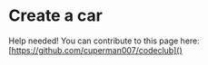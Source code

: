 # Create a car

Help needed! You can contribute to this page here: [https://github.com/cuperman007/codeclub]()

